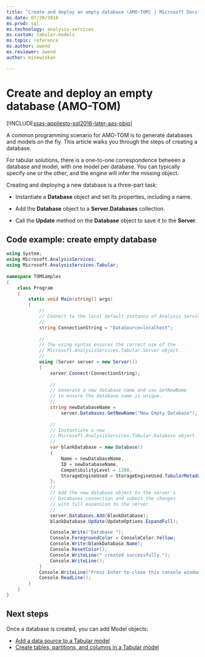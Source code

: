```yaml
---
title: "Create and deploy an empty database (AMO-TOM) | Microsoft Docs"
ms.date: 07/20/2018
ms.prod: sql
ms.technology: analysis-services
ms.custom: tabular-models
ms.topic: reference
ms.author: owend
ms.reviewer: owend
author: minewiskan

---
```

# Create and deploy an empty database (AMO-TOM)

[!INCLUDE[ssas-appliesto-sql2016-later-aas-pbip](../../includes/ssas-appliesto-sql2016-later-aas-pbip.md)]

A common programming scenario for AMO-TOM is to generate databases and models on the fly. This article walks you through the steps of creating a database. 

For tabular solutions, there is a one-to-one correspondence between a database and model, with one model per database. You can typically specify one or the other, and the engine will infer the missing object. 

Creating and deploying a new database is a three-part task: 

* Instantiate a **Database** object and set its properties, including a name. 

* Add the **Database** object to a **Server.Databases** collection. 

* Call the **Update** method on the **Database** object to save it to the **Server**. 

## Code example: create empty database 

```csharp
using System; 
using Microsoft.AnalysisServices; 
using Microsoft.AnalysisServices.Tabular; 
 
namespace TOMSamples 
{ 
    class Program 
    { 
        static void Main(string[] args) 
        { 
            // 
            // Connect to the local default instance of Analysis Services 
            // 
            string ConnectionString = "DataSource=localhost"; 
 
            // 
            // The using syntax ensures the correct use of the 
            // Microsoft.AnalysisServices.Tabular.Server object. 
            // 
            using (Server server = new Server()) 
            { 
                server.Connect(ConnectionString); 
 
                // 
                // Generate a new database name and use GetNewName 
                // to ensure the database name is unique. 
                // 
                string newDatabaseName = 
                    server.Databases.GetNewName("New Empty Database"); 
 
                // 
                // Instantiate a new  
                // Microsoft.AnalysisServices.Tabular.Database object. 
                // 
                var blankDatabase = new Database() 
                { 
                    Name = newDatabaseName, 
                    ID = newDatabaseName, 
                    CompatibilityLevel = 1200, 
                    StorageEngineUsed = StorageEngineUsed.TabularMetadata, 
                }; 
                // 
                // Add the new database object to the server's  
                // Databases connection and submit the changes 
                // with full expansion to the server. 
                // 
                server.Databases.Add(blankDatabase); 
                blankDatabase.Update(UpdateOptions.ExpandFull); 

                Console.Write("Database "); 
                Console.ForegroundColor = ConsoleColor.Yellow; 
                Console.Write(blankDatabase.Name); 
                Console.ResetColor(); 
                Console.WriteLine(" created successfully."); 
                Console.WriteLine(); 
            } 
            Console.WriteLine("Press Enter to close this console window."); 
            Console.ReadLine(); 
        } 
    } 
} 
```

## Next steps 

Once a database is created, you can add Model objects: 

- [Add a data source to a Tabular model](add-a-data-source-to-tabular-model-analysis-services-amo-tom.md)
- [Create tables, partitions, and columns in a Tabular model](create-tables-partitions-and-columns-in-a-tabular-model.md)
 
